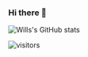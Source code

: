 ### Hi there 👋

![Wills's GitHub stats](https://github-readme-stats.vercel.app/api?username=willbeebe&show_icons=true)

![visitors](https://visitor-badge.glitch.me/badge?page_id=WillBeebe.WillBeebe)

<!--
**WillBeebe/WillBeebe** is a ✨ _special_ ✨ repository because its `README.md` (this file) appears on your GitHub profile.

Here are some ideas to get you started:

- 🔭 I’m currently working on ...
- 🌱 I’m currently learning ...
- 👯 I’m looking to collaborate on ...
- 🤔 I’m looking for help with ...
- 💬 Ask me about ...
- 📫 How to reach me: ...
- 😄 Pronouns: ...
- ⚡ Fun fact: ...
-->
